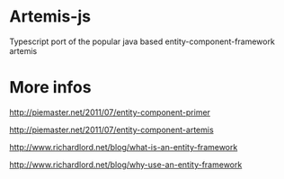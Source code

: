 # Artemis-js 

Typescript port of the popular java based entity-component-framework artemis

# More infos

http://piemaster.net/2011/07/entity-component-primer

http://piemaster.net/2011/07/entity-component-artemis

http://www.richardlord.net/blog/what-is-an-entity-framework

http://www.richardlord.net/blog/why-use-an-entity-framework
